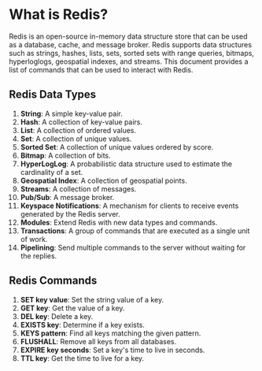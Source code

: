 # What is Redis?
Redis is an open-source in-memory data structure store that can be used as a database, cache, and message broker. Redis supports data structures such as strings, hashes, lists, sets, sorted sets with range queries, bitmaps, hyperloglogs, geospatial indexes, and streams. This document provides a list of commands that can be used to interact with Redis.

## Redis Data Types
1. **String**: A simple key-value pair.
2. **Hash**: A collection of key-value pairs.
3. **List**: A collection of ordered values.
4. **Set**: A collection of unique values.
5. **Sorted Set**: A collection of unique values ordered by score.
6. **Bitmap**: A collection of bits.
7. **HyperLogLog**: A probabilistic data structure used to estimate the cardinality of a set.
8. **Geospatial Index**: A collection of geospatial points.
9. **Streams**: A collection of messages.
10. **Pub/Sub**: A message broker.
11. **Keyspace Notifications**: A mechanism for clients to receive events generated by the Redis server.
12. **Modules**: Extend Redis with new data types and commands.
13. **Transactions**: A group of commands that are executed as a single unit of work.
14. **Pipelining**: Send multiple commands to the server without waiting for the replies.

## Redis Commands
1. **SET key value**: Set the string value of a key.
2. **GET key**: Get the value of a key.
3. **DEL key**: Delete a key.
4. **EXISTS key**: Determine if a key exists.
5. **KEYS pattern**: Find all keys matching the given pattern.
6. **FLUSHALL**: Remove all keys from all databases.
7. **EXPIRE key seconds**: Set a key's time to live in seconds.
8. **TTL key**: Get the time to live for a key.
